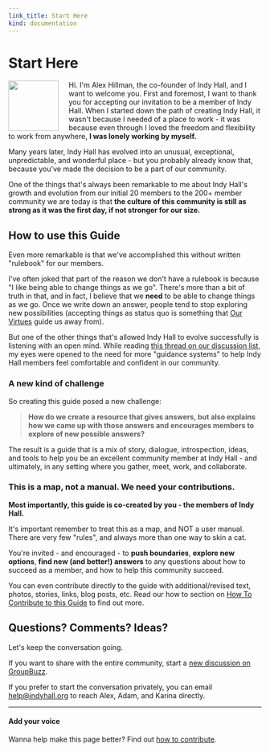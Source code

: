 ```yaml
--- 
link_title: Start Here
kind: documentation
---
```


# Start Here

<img src="https://dl.dropboxusercontent.com/s/fagmqvkou4ol9od/alex.png?token_hash=AAH1ZgzGcuVfbROTKv6DZEjL3OqCEkgziQe4WY4HsgCehQ" height="100" width="100" style="float:left;margin-right:20px;" /> 

Hi. I'm Alex Hillman, the co-founder of Indy Hall, and I want to welcome you. First and foremost, I want to thank you for accepting our invitation to be a member of Indy Hall. When I started down the path of creating Indy Hall, it wasn't because I needed of a place to work - it was because even through I loved the freedom and flexibility to work from anywhere, **I was lonely working by myself.**

Many years later, Indy Hall has evolved into an unusual, exceptional, unpredictable, and wonderful place - but you probably already know that, because you've made the decision to be a part of our community.

One of the things that's always been remarkable to me about Indy Hall's growth and evolution from our initial 20 members to the 200+ member community we are today is that **the culture of this community is still as strong as it was the first day, if not stronger for our size.**

## How to use this Guide

Even more remarkable is that we've accomplished this without written "rulebook" for our members. 

I've often joked that part of the reason we don't have a rulebook is because "I like being able to change things as we go". There's more than a bit of truth in that, and in fact, I believe that we **need** to be able to change things as we go. Once we write down an answer, people tend to stop exploring new possibilities (accepting things as status quo is something that [Our Virtues](/2-our-virtues/) guide us away from). 

But one of the other things that's allowed Indy Hall to evolve successfully is listening with an open mind. While reading [this thread on our discussion list](http://indyhall.groupbuzz.io/topics/91-a-culture-of-take), my eyes were opened to the need for more "guidance systems" to help Indy Hall members feel comfortable and confident in our community. 

### A new kind of challenge

So creating this guide posed a new challenge: 

> **How do we create a resource that gives answers, but also explains how we came up with those answers and encourages members to explore of new possible answers?**

The result is a guide that is a mix of story, dialogue, introspection, ideas, and tools to help you be an excellent community member at Indy Hall - and ultimately, in any setting where you gather, meet, work, and collaborate.

### This is a map, not a manual. We need your contributions.

**Most importantly, this guide is co-created by you - the members of Indy Hall.**

It's important remember to treat this as a map, and NOT a user manual. There are very few "rules", and always more than one way to skin a cat. 

You're invited - and encouraged - to **push boundaries**, **explore new options**, **find new (and better!) answers** to any questions about how to succeed as a member, and how to help this community succeed. 

You can even contribute directly to the guide with additional/revised text, photos, stories, links, blog posts, etc. Read our how to section on [How To Contribute to this Guide](/7-how-to/) to find out more.

## Questions? Comments? Ideas?

Let's keep the conversation going. 

If you want to share with the entire community, start a [new discussion on GroupBuzz](http://indyhall.groupbuzz.io/). 

If you prefer to start the conversation privately, you can email [help@indyhall.org](mailto:help@indyhall.org) to reach Alex, Adam, and Karina directly.

---

#### Add your voice

Wanna help make this page better? Find out [how to contribute](/7-how-to/).